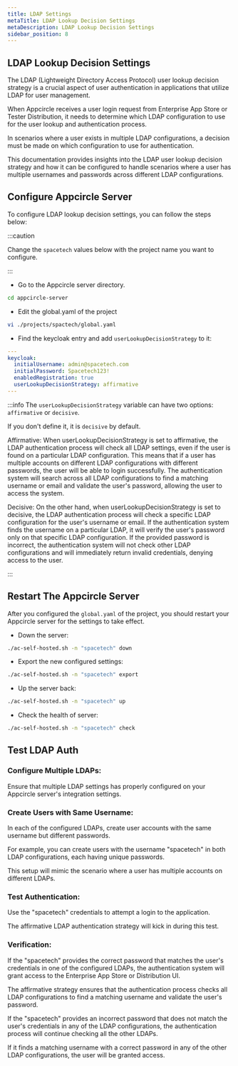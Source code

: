 ```yaml
---
title: LDAP Settings
metaTitle: LDAP Lookup Decision Settings
metaDescription: LDAP Lookup Decision Settings
sidebar_position: 8
---
```


## LDAP Lookup Decision Settings

The LDAP (Lightweight Directory Access Protocol) user lookup decision strategy is a crucial aspect of user authentication in applications that utilize LDAP for user management.

When Appcircle receives a user login request from Enterprise App Store or Tester Distribution, it needs to determine which LDAP configuration to use for the user lookup and authentication process.

In scenarios where a user exists in multiple LDAP configurations, a decision must be made on which configuration to use for authentication.

This documentation provides insights into the LDAP user lookup decision strategy and how it can be configured to handle scenarios where a user has multiple usernames and passwords across different LDAP configurations.

## Configure Appcircle Server

To configure LDAP lookup decision settings, you can follow the steps below:

:::caution

Change the `spacetech` values below with the project name you want to configure.

:::

- Go to the Appcircle server directory.

```bash
cd appcircle-server
```

- Edit the global.yaml of the project

```bash
vi ./projects/spactech/global.yaml
```

- Find the keycloak entry and add `userLookupDecisionStrategy` to it:

```yaml
---
keycloak:
  initialUsername: admin@spacetech.com
  initialPassword: Spacetech123!
  enabledRegistration: true
  userLookupDecisionStrategy: affirmative
---
```

:::info
The `userLookupDecisionStrategy` variable can have two options: `affirmative` or `decisive`.

If you don't define it, it is `decisive` by default.

Affirmative: When userLookupDecisionStrategy is set to affirmative, the LDAP authentication process will check all LDAP settings, even if the user is found on a particular LDAP configuration. This means that if a user has multiple accounts on different LDAP configurations with different passwords, the user will be able to login successfully. The authentication system will search across all LDAP configurations to find a matching username or email and validate the user's password, allowing the user to access the system.

Decisive: On the other hand, when userLookupDecisionStrategy is set to decisive, the LDAP authentication process will check a specific LDAP configuration for the user's username or email. If the authentication system finds the username on a particular LDAP, it will verify the user's password only on that specific LDAP configuration. If the provided password is incorrect, the authentication system will not check other LDAP configurations and will immediately return invalid credentials, denying access to the user.

:::

## Restart The Appcircle Server

After you configured the `global.yaml` of the project, you should restart your Appcircle server for the settings to take effect.

- Down the server:

```bash
./ac-self-hosted.sh -n "spacetech" down
```

- Export the new configured settings:

```bash
./ac-self-hosted.sh -n "spacetech" export
```

- Up the server back:

```bash
./ac-self-hosted.sh -n "spacetech" up
```

- Check the health of server:

```bash
./ac-self-hosted.sh -n "spacetech" check
```

## Test LDAP Auth

### Configure Multiple LDAPs:

Ensure that multiple LDAP settings has properly configured on your Appcircle server's integration settings.

### Create Users with Same Username:

In each of the configured LDAPs, create user accounts with the same username but different passwords.

For example, you can create users with the username "spacetech" in both LDAP configurations, each having unique passwords.

This setup will mimic the scenario where a user has multiple accounts on different LDAPs.

### Test Authentication:

Use the "spacetech" credentials to attempt a login to the application.

The affirmative LDAP authentication strategy will kick in during this test.

### Verification:

If the "spacetech" provides the correct password that matches the user's credentials in one of the configured LDAPs, the authentication system will grant access to the Enterprise App Store or Distribution UI.

The affirmative strategy ensures that the authentication process checks all LDAP configurations to find a matching username and validate the user's password.

If the "spacetech" provides an incorrect password that does not match the user's credentials in any of the LDAP configurations, the authentication process will continue checking all the other LDAPs.

If it finds a matching username with a correct password in any of the other LDAP configurations, the user will be granted access.
